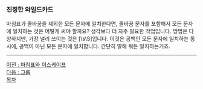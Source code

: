 ### 진정한 와일드카드
마침표가 줄바꿈을 제외한 모든 문자에 일치한다면, 줄바꿈 문자를 포함해서 모든 문자에 일치하는 것은 어떻게 써야 할까요? 생각보다 더 자주 필요한 작업입니다. 방법은 다양하지만, 가장 널리 쓰이는 것은 [\\s\\S]입니다. 이것은 공백인 모든 문자에 일치하는 동시에, 공백이 아닌 모든 문자에 일치합니다. 간단히 말해 뭐든 일치하는거죠.

***
[이전 : 마침표와 이스케이프](17.11.md) <br/>
[다음 : 그룹](17.12.md) <br/>
[목차](../progressCheck.md)